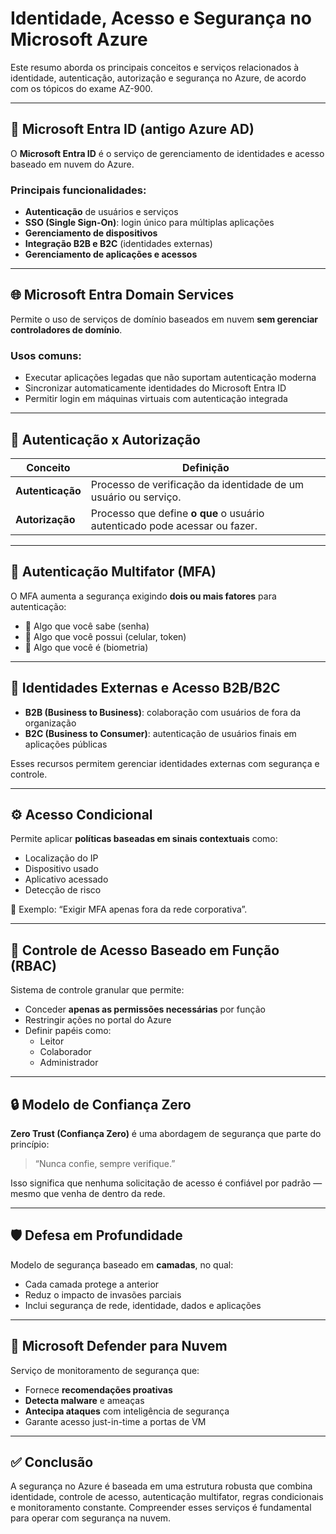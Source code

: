 # Identidade, Acesso e Segurança no Microsoft Azure

Este resumo aborda os principais conceitos e serviços relacionados à identidade, autenticação, autorização e segurança no Azure, de acordo com os tópicos do exame AZ-900.

---

## 🔐 Microsoft Entra ID (antigo Azure AD)

O **Microsoft Entra ID** é o serviço de gerenciamento de identidades e acesso baseado em nuvem do Azure.

### Principais funcionalidades:
- **Autenticação** de usuários e serviços
- **SSO (Single Sign-On)**: login único para múltiplas aplicações
- **Gerenciamento de dispositivos**
- **Integração B2B e B2C** (identidades externas)
- **Gerenciamento de aplicações e acessos**

---

## 🌐 Microsoft Entra Domain Services

Permite o uso de serviços de domínio baseados em nuvem **sem gerenciar controladores de domínio**.

### Usos comuns:
- Executar aplicações legadas que não suportam autenticação moderna
- Sincronizar automaticamente identidades do Microsoft Entra ID
- Permitir login em máquinas virtuais com autenticação integrada

---

## 🔑 Autenticação x Autorização

| Conceito       | Definição                                                                 |
|----------------|--------------------------------------------------------------------------|
| **Autenticação** | Processo de verificação da identidade de um usuário ou serviço.         |
| **Autorização**  | Processo que define **o que** o usuário autenticado pode acessar ou fazer. |

---

## 🔁 Autenticação Multifator (MFA)

O MFA aumenta a segurança exigindo **dois ou mais fatores** para autenticação:

- 🔐 Algo que você sabe (senha)
- 📱 Algo que você possui (celular, token)
- 🧬 Algo que você é (biometria)

---

## 👥 Identidades Externas e Acesso B2B/B2C

- **B2B (Business to Business)**: colaboração com usuários de fora da organização
- **B2C (Business to Consumer)**: autenticação de usuários finais em aplicações públicas

Esses recursos permitem gerenciar identidades externas com segurança e controle.

---

## ⚙️ Acesso Condicional

Permite aplicar **políticas baseadas em sinais contextuais** como:

- Localização do IP
- Dispositivo usado
- Aplicativo acessado
- Detecção de risco

📌 Exemplo: “Exigir MFA apenas fora da rede corporativa”.

---

## 🧱 Controle de Acesso Baseado em Função (RBAC)

Sistema de controle granular que permite:

- Conceder **apenas as permissões necessárias** por função
- Restringir ações no portal do Azure
- Definir papéis como:
  - Leitor
  - Colaborador
  - Administrador

---

## 🔒 Modelo de Confiança Zero

**Zero Trust (Confiança Zero)** é uma abordagem de segurança que parte do princípio:  
> “Nunca confie, sempre verifique.”

Isso significa que nenhuma solicitação de acesso é confiável por padrão — mesmo que venha de dentro da rede.

---

## 🛡️ Defesa em Profundidade

Modelo de segurança baseado em **camadas**, no qual:

- Cada camada protege a anterior
- Reduz o impacto de invasões parciais
- Inclui segurança de rede, identidade, dados e aplicações

---

## 🧪 Microsoft Defender para Nuvem

Serviço de monitoramento de segurança que:

- Fornece **recomendações proativas**
- **Detecta malware** e ameaças
- **Antecipa ataques** com inteligência de segurança
- Garante acesso just-in-time a portas de VM

---

## ✅ Conclusão

A segurança no Azure é baseada em uma estrutura robusta que combina identidade, controle de acesso, autenticação multifator, regras condicionais e monitoramento constante. Compreender esses serviços é fundamental para operar com segurança na nuvem.
